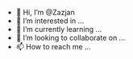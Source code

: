 - 👋 Hi, I’m @Zazjan
- 👀 I’m interested in ...
- 🌱 I’m currently learning ...
- 💞️ I’m looking to collaborate on ...
- 📫 How to reach me ...

<!---
Zazjam/Zazjam is a ✨ special ✨ repository because its `README.md` (this file) appears on your GitHub profile.
You can click the Preview link to take a look at your changes.
--->
